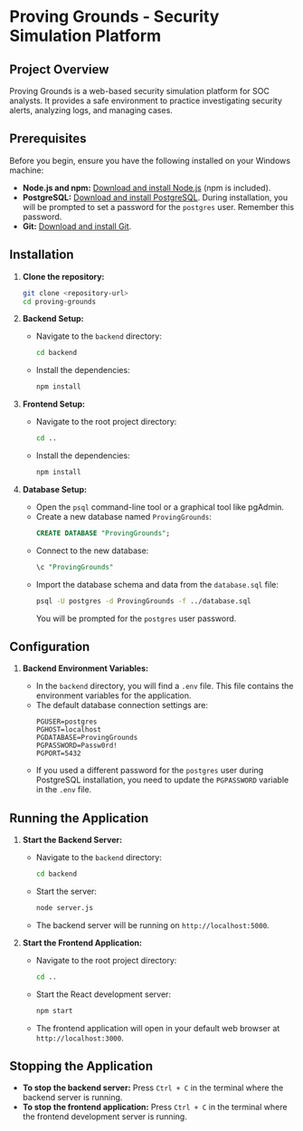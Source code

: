 # Proving Grounds - Security Simulation Platform

## Project Overview

Proving Grounds is a web-based security simulation platform for SOC analysts. It provides a safe environment to practice investigating security alerts, analyzing logs, and managing cases.

## Prerequisites

Before you begin, ensure you have the following installed on your Windows machine:

*   **Node.js and npm:** [Download and install Node.js](https://nodejs.org/en/download/) (npm is included).
*   **PostgreSQL:** [Download and install PostgreSQL](https://www.postgresql.org/download/windows/). During installation, you will be prompted to set a password for the `postgres` user. Remember this password.
*   **Git:** [Download and install Git](https://git-scm.com/download/win).

## Installation

1.  **Clone the repository:**

    ```bash
    git clone <repository-url>
    cd proving-grounds
    ```

2.  **Backend Setup:**

    *   Navigate to the `backend` directory:
        ```bash
        cd backend
        ```
    *   Install the dependencies:
        ```bash
        npm install
        ```

3.  **Frontend Setup:**

    *   Navigate to the root project directory:
        ```bash
        cd ..
        ```
    *   Install the dependencies:
        ```bash
        npm install
        ```

4.  **Database Setup:**

    *   Open the `psql` command-line tool or a graphical tool like pgAdmin.
    *   Create a new database named `ProvingGrounds`:
        ```sql
        CREATE DATABASE "ProvingGrounds";
        ```
    *   Connect to the new database:
        ```sql
        \c "ProvingGrounds"
        ```
    *   Import the database schema and data from the `database.sql` file:
        ```bash
        psql -U postgres -d ProvingGrounds -f ../database.sql
        ```
        You will be prompted for the `postgres` user password.

## Configuration

1.  **Backend Environment Variables:**

    *   In the `backend` directory, you will find a `.env` file. This file contains the environment variables for the application.
    *   The default database connection settings are:
        ```
        PGUSER=postgres
        PGHOST=localhost
        PGDATABASE=ProvingGrounds
        PGPASSWORD=Passw0rd!
        PGPORT=5432
        ```
    *   If you used a different password for the `postgres` user during PostgreSQL installation, you need to update the `PGPASSWORD` variable in the `.env` file.

## Running the Application

1.  **Start the Backend Server:**

    *   Navigate to the `backend` directory:
        ```bash
        cd backend
        ```
    *   Start the server:
        ```bash
        node server.js
        ```
    *   The backend server will be running on `http://localhost:5000`.

2.  **Start the Frontend Application:**

    *   Navigate to the root project directory:
        ```bash
        cd ..
        ```
    *   Start the React development server:
        ```bash
        npm start
        ```
    *   The frontend application will open in your default web browser at `http://localhost:3000`.

## Stopping the Application

*   **To stop the backend server:** Press `Ctrl + C` in the terminal where the backend server is running.
*   **To stop the frontend application:** Press `Ctrl + C` in the terminal where the frontend development server is running.